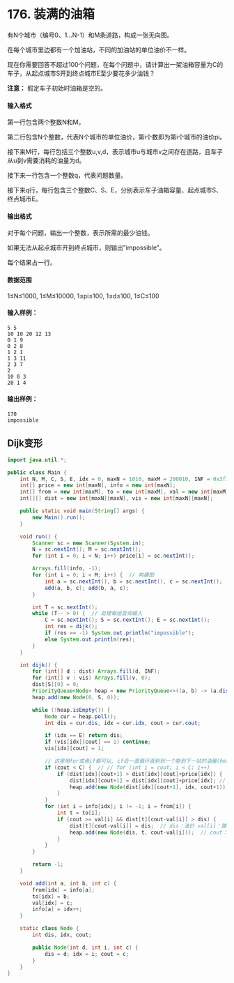 # 176. 装满的油箱

有N个城市（编号0、1…N-1）和M条道路，构成一张无向图。

在每个城市里边都有一个加油站，不同的加油站的单位油价不一样。

现在你需要回答不超过100个问题，在每个问题中，请计算出一架油箱容量为C的车子，从起点城市S开到终点城市E至少要花多少油钱？

**注意：** 假定车子初始时油箱是空的。

#### 输入格式

第一行包含两个整数N和M。

第二行包含N个整数，代表N个城市的单位油价，第i个数即为第i个城市的油价pi。

接下来M行，每行包括三个整数u,v,d，表示城市u与城市v之间存在道路，且车子从u到v需要消耗的油量为d。

接下来一行包含一个整数q，代表问题数量。

接下来q行，每行包含三个整数C、S、E，分别表示车子油箱容量、起点城市S、终点城市E。

#### 输出格式

对于每个问题，输出一个整数，表示所需的最少油钱。

如果无法从起点城市开到终点城市，则输出”impossible”。

每个结果占一行。

#### 数据范围

1≤N≤1000, 1≤M≤10000, 1≤pi≤100, 1≤d≤100, 1≤C≤100

#### 输入样例：

```
5 5
10 10 20 12 13
0 1 9
0 2 8
1 2 1
1 3 11
2 3 7
2
10 0 3
20 1 4
```

#### 输出样例：

```
170
impossible
```

## Dijk变形

```java
import java.util.*;

public class Main {
    int N, M, C, S, E, idx = 0, maxN = 1010, maxM = 200010, INF = 0x3f3f3f3f;
    int[] price = new int[maxN], info = new int[maxN];
    int[] from = new int[maxM], to = new int[maxM], val = new int[maxM];
    int[][] dist = new int[maxN][maxN], vis = new int[maxN][maxN];

    public static void main(String[] args) {
        new Main().run();
    }

    void run() {
        Scanner sc = new Scanner(System.in);
        N = sc.nextInt(); M = sc.nextInt();
        for (int i = 0; i < N; i++) price[i] = sc.nextInt();

        Arrays.fill(info, -1);
        for (int i = 0; i < M; i++) {  // 构建图
            int a = sc.nextInt(), b = sc.nextInt(), c = sc.nextInt();
            add(a, b, c); add(b, a, c);
        }

        int T = sc.nextInt();
        while (T-- > 0) {  // 处理每组查询输入
            C = sc.nextInt(); S = sc.nextInt(); E = sc.nextInt();
            int res = dijk();
            if (res == -1) System.out.println("impossible");
            else System.out.println(res);
        }
    }

    int dijk() {
        for (int[] d : dist) Arrays.fill(d, INF);
        for (int[] v : vis) Arrays.fill(v, 0);
        dist[S][0] = 0;
        PriorityQueue<Node> heap = new PriorityQueue<>((a, b) -> (a.dis - b.dis));
        heap.add(new Node(0, S, 0));

        while (!heap.isEmpty()) {
            Node cur = heap.poll();
            int dis = cur.dis, idx = cur.idx, cout = cur.cout;

            if (idx == E) return dis;
            if (vis[idx][cout] == 1) continue;
            vis[idx][cout] = 1;

            // 这里用for或者if都可以, if会一直循环直到到一个能到下一站的油量(heap循环)，for则是全家桶
            if (cout < C) {  // // for (int i = cout; i < C; i++)
                if (dist[idx][cout+1] > dist[idx][cout]+price[idx]) {
                    dist[idx][cout+1] = dist[idx][cout]+price[idx];	// 加上一升油的钱
                    heap.add(new Node(dist[idx][cout+1], idx, cout+1));	// 加上一升油的状态
                }
            }
            for (int i = info[idx]; i != -1; i = from[i]) {
                int t = to[i];
                if (cout >= val[i] && dist[t][cout-val[i]] > dis) {
                    dist[t][cout-val[i]] = dis;  // dis：油价 val[i]：路程
                    heap.add(new Node(dis, t, cout-val[i]));  // cout：剩余油量
                }
            }
        }

        return -1;
    }

    void add(int a, int b, int c) {
        from[idx] = info[a];
        to[idx] = b;
        val[idx] = c;
        info[a] = idx++;
    }

    static class Node {
        int dis, idx, cout;

        public Node(int d, int i, int c) {
            dis = d; idx = i; cout = c;
        }
    }
}
```



